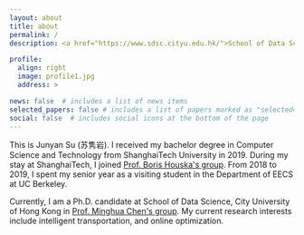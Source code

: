 ```yaml
---
layout: about
title: about
permalink: /
description: <a href="https://www.sdsc.cityu.edu.hk/">School of Data Science, City University of Hong Kong</a>. 

profile:
  align: right
  image: profile1.jpg
  address: >

news: false  # includes a list of news items
selected_papers: false # includes a list of papers marked as "selected={true}"
social: false  # includes social icons at the bottom of the page
---
```


This is Junyan Su (苏隽岩). I received my bachelor degree in Computer Science and Technology from ShanghaiTech University in 2019. During my stay at ShanghaiTech, I joined [Prof. Boris Houska's group](http://faculty.sist.shanghaitech.edu.cn/faculty/boris/). 
From 2018 to 2019, I spent my senior year as a visiting student in the Department of EECS at UC Berkeley. 

Currently, I am a Ph.D. candidate at School of Data Science, City University of Hong Kong in [Prof. Minghua Chen's group](http://personal.cityu.edu.hk/mchen88/index.html). My current research interests include intelligent transportation, and online optimization. 



